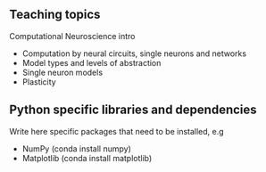 ## Teaching topics

Computational Neuroscience intro
- Computation by neural circuits, single neurons and networks
- Model types and levels of abstraction
- Single neuron models
- Plasticity


## Python specific libraries and dependencies
Write here specific packages that need to be installed, e.g
- NumPy (conda install numpy)
- Matplotlib (conda install matplotlib)
